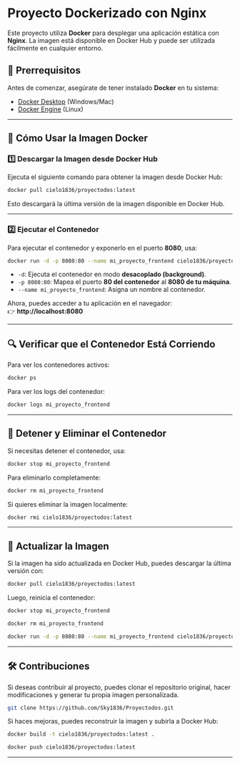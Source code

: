 # Proyecto Dockerizado con Nginx

Este proyecto utiliza **Docker** para desplegar una aplicación estática con **Nginx**. La imagen está disponible en Docker Hub y puede ser utilizada fácilmente en cualquier entorno.

## 📌 Prerrequisitos

Antes de comenzar, asegúrate de tener instalado **Docker** en tu sistema:
- [Docker Desktop](https://www.docker.com/products/docker-desktop/) (Windows/Mac)
- [Docker Engine](https://docs.docker.com/engine/install/) (Linux)

---

## 🚀 Cómo Usar la Imagen Docker

### 1️⃣ Descargar la Imagen desde Docker Hub
Ejecuta el siguiente comando para obtener la imagen desde Docker Hub:

```bash
docker pull cielo1836/proyectodos:latest
```

Esto descargará la última versión de la imagen disponible en Docker Hub.

---

### 2️⃣ Ejecutar el Contenedor
Para ejecutar el contenedor y exponerlo en el puerto **8080**, usa:

```bash
docker run -d -p 8080:80 --name mi_proyecto_frontend cielo1836/proyectodos:latest
```

- `-d`: Ejecuta el contenedor en modo **desacoplado (background)**.
- `-p 8080:80`: Mapea el puerto **80 del contenedor** al **8080 de tu máquina**.
- `--name mi_proyecto_frontend`: Asigna un nombre al contenedor.

Ahora, puedes acceder a tu aplicación en el navegador:  
👉 **http://localhost:8080**

---

## 🔍 Verificar que el Contenedor Está Corriendo
Para ver los contenedores activos:

```bash
docker ps
```

Para ver los logs del contenedor:

```bash
docker logs mi_proyecto_frontend
```

---

## 📌 Detener y Eliminar el Contenedor
Si necesitas detener el contenedor, usa:

```bash
docker stop mi_proyecto_frontend
```

Para eliminarlo completamente:

```bash
docker rm mi_proyecto_frontend
```

Si quieres eliminar la imagen localmente:

```bash
docker rmi cielo1836/proyectodos:latest
```

---

## 🔄 Actualizar la Imagen
Si la imagen ha sido actualizada en Docker Hub, puedes descargar la última versión con:

```bash
docker pull cielo1836/proyectodos:latest
```

Luego, reinicia el contenedor:

```bash
docker stop mi_proyecto_frontend
```

```bash
docker rm mi_proyecto_frontend
```

```bash
docker run -d -p 8080:80 --name mi_proyecto_frontend cielo1836/proyectodos:latest
```

---

## 🛠️ Contribuciones
Si deseas contribuir al proyecto, puedes clonar el repositorio original, hacer modificaciones y generar tu propia imagen personalizada.

```bash
git clone https://github.com/Sky1836/Proyectodos.git
```

Si haces mejoras, puedes reconstruir la imagen y subirla a Docker Hub:

```bash
docker build -t cielo1836/proyectodos:latest .
```

```bash
docker push cielo1836/proyectodos:latest
```

---



